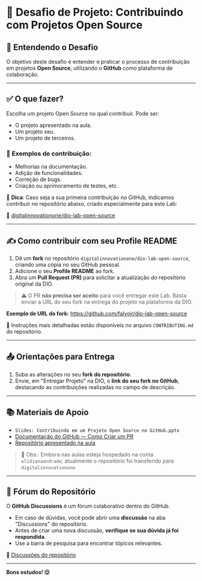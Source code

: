 # 🚀 Desafio de Projeto: Contribuindo com Projetos Open Source

## 🎯 Entendendo o Desafio

O objetivo deste desafio é entender e praticar o processo de contribuição em projetos **Open Source**, utilizando o **GitHub** como plataforma de colaboração.

---

## ✅ O que fazer?

Escolha um projeto Open Source no qual contribuir. Pode ser:

- O projeto apresentado na aula.
- Um projeto seu.
- Um projeto de terceiros.

### 🧩 Exemplos de contribuição:

- Melhorias na documentação.
- Adição de funcionalidades.
- Correção de bugs.
- Criação ou aprimoramento de testes, etc.

📌 **Dica**: Caso seja a sua primeira contribuição no GitHub, indicamos contribuir no repositório abaixo, criado especialmente para este Lab:

🔗 [digitalinnovationone/dio-lab-open-source](https://github.com/digitalinnovationone/dio-lab-open-source)

---

## ✍️ Como contribuir com seu Profile README

1. Dê um **fork** no repositório `digitalinnovationone/dio-lab-open-source`, criando uma cópia no seu GitHub pessoal.
2. Adicione o seu **Profile README** ao fork.
3. Abra um **Pull Request (PR)** para solicitar a atualização do repositório original da DIO.

> ⚠️ O PR **não precisa ser aceito** para você entregar este Lab. Basta enviar a URL do seu fork na entrega do projeto na plataforma da DIO.

**Exemplo de URL do fork:**
https://github.com/falvojr/dio-lab-open-source


📄 Instruções mais detalhadas estão disponíveis no arquivo `CONTRIBUTING.md` do repositório.

---

## 📤 Orientações para Entrega

1. Suba as alterações no seu **fork do repositório**.
2. Envie, em "Entregar Projeto" na DIO, o **link do seu fork no GitHub**, destacando as contribuições realizadas no campo de descrição.

---

## 📚 Materiais de Apoio

- `Slides: Contribuindo em um Projeto Open Source no GitHub.pptx`
- [Documentação do GitHub — Como Criar um PR](https://docs.github.com/pt/pull-requests/collaborating-with-pull-requests/proposing-changes-to-your-work-with-pull-requests/creating-a-pull-request)
- [Repositório apresentado na aula](https://github.com/digitalinnovationone/dio-lab-open-source)

> 📝 Obs.: Embora nas aulas esteja hospedado na conta `elidianaandrade`, atualmente o repositório foi transferido para `digitalinnovationone`.

---

## 💬 Fórum do Repositório

O **GitHub Discussions** é um fórum colaborativo dentro do GitHub.

- Em caso de dúvidas, você pode abrir uma **discussão** na aba "Discussions" do repositório.
- Antes de criar uma nova discussão, **verifique se sua dúvida já foi respondida**.
- Use a barra de pesquisa para encontrar tópicos relevantes.

🔗 [Discussões do repositório](https://github.com/digitalinnovationone/dio-lab-open-source/discussions/30390)

---

**Bons estudos! 😉**


